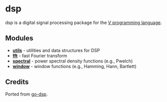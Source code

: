 # dsp

dsp is a digital signal processing package for the [V programming language](https://vlang.io).

## Modules
* **[utils](utils)** - utilities and data structures for DSP
* **[fft](fft)** - fast Fourier transform
* **[spectral](spectral)** - power spectral density functions (e.g., Pwelch)
* **[window](window)** - window functions (e.g., Hamming, Hann, Bartlett)

## Credits
Ported from [go-dsp](https://github.com/mjibson/go-dsp).
